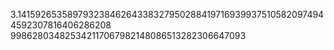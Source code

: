 3.141592653589793238462643383279502884197169399375105820974944592307816406286208
998628034825342117067982148086513282306647093